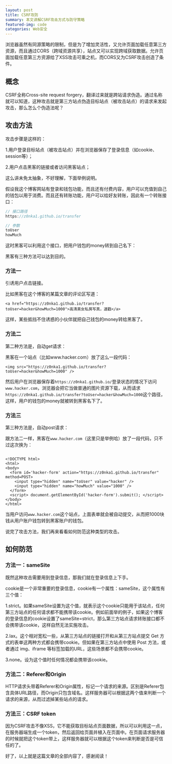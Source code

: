 ```yaml
---
layout: post
title: CSRF攻防
summary: 本文讲解CSRF攻击方式与防守策略
featured-img: code
categories: Web安全
---
```


浏览器虽然有同源策略的限制，但是为了增加灵活性，又允许页面加载任意第三方资源，而且通过CORS（跨域资源共享），站点又可以实现跨域获取数据。允许页面加载任意第三方资源给了XSS攻击可乘之机，而CORS又为CSRF攻击创造了条件。

## 概念

CSRF全称Cross-site request forgery，翻译过来就是跨站请求伪造。通过名称就可以知道，这种攻击就是第三方站点伪造目标站点（被攻击站点）的请求来发起攻击，那么怎么个伪造法呢？

## 攻击方法

攻击步骤是这样的：

1.用户登录目标站点（被攻击站点）并在浏览器保存了登录信息（如cookie、session等）；

2.用户点击黑客的链接或者访问黑客站点；

这么讲未免太抽象，不好理解，下面举例说明。

假设我这个博客网站有登录和钱包功能，而且还有付费内容，用户可以充值到自己的钱包以用于消费。而且还有转账功能，用户可以给好友转账，因此有一个转账接口：

```javascript
// 接口路径
https://z0nka1.github.io/transfer

// 参数
toUser
howMuch
```

这时黑客可以利用这个接口，把用户钱包的money转到自己名下：

黑客有三种方法可以达到目的。

### 方法一

引诱用户点击链接。

比如黑客在这个博客的某篇文章的评论区写道：

```
<a href="https://z0nka1.github.io/transfer?toUser=hacker&howMuch=1000">高清美女私房写真，速戳</a>
```

这样，某些抵挡不住诱惑的小伙伴就把自己钱包的money转给黑客了。

### 方法二

第二种方法是，自动get请求：

黑客在一个站点（比如www.hacker.com）放了这么一段代码：

```
<img src="https://z0nka1.github.io/transfer?toUser=hacker&howMuch=1000" />
```

然后用户在浏览器保存着`https://z0nka1.github.io/`登录状态的情况下访问`www.hacker.com`，浏览器会把它当做普通的图片资源下载，从而请求`https://z0nka1.github.io/transfer?toUser=hacker&howMuch=1000`这个路径，这样，用户的钱包的money就被转到黑客名下了。

### 方法三

第三种方法是，自动post请求：

跟方法二一样，黑客在`www.hacker.com`（这里只是举例哈）放了一段代码，只不过这次换为：

```

<!DOCTYPE html>
<html>
<body>
  <form id='hacker-form' action="https://z0nka1.github.io/transfer" method=POST>
    <input type="hidden" name="toUser" value="hacker" />
    <input type="hidden" name="howMuch" value="1000" />
  </form>
  <script> document.getElementById('hacker-form').submit(); </script>
</body>
</html>
```

当用户访问`www.hacker.com`这个站点，上面表单就会被自动提交，从而把1000块钱从用户账户钱包转到黑客账户的钱包。

说完了攻击方法，我们再来看看如何防范这种类型的攻击。

## 如何防范

### 方法一：sameSite

既然这种攻击需要用到登录信息，那我们就在登录信息上下手。

cookie是一个非常重要的登录信息，cookie有一个属性：sameSite，这个属性有三个值：

1.strict。如果sameSite设置为这个值，就表示这个cookie只能用于该站点，任何第三方站点的任何请求都不能携带该cookie。例如前面举的例子，如果这个博客的登录信息的cookie设置了sameSite=strict，那么第三方站点请求转账接口都不会携带该cookie，这样自然无法实施攻击。

2.lax。这个相对宽松一些，从第三方站点的链接打开和从第三方站点提交 Get 方式的表单这两种方式都会携带cookie。但如果在第三方站点中使用 Post 方法，或者通过 img、iframe 等标签加载的URL，这些场景都不会携带cookie。

3.none。设为这个值时任何情况都会携带该cookie。

### 方法二：Referer和Origin

HTTP请求头带着Referer和Origin属性，标记一个请求的来源。区别是Referer包含具体URL路径，而Origin只包含域名。这样服务器可以根据这两个值来判断一个请求的来源，从而过滤掉某些站点的请求。

### 方法三：CSRF token

因为CSRF攻击不像XSS，它不能获取目标站点页面数据，所以可以利用这一点，在服务器端生成一个token，然后返回给页面并植入在页面中。在页面请求服务器的时候就把这个token带上，这样服务器就可以根据这个token来判断是否是可信任的了。

好了，以上就是这篇文章的全部内容了，感谢阅读！